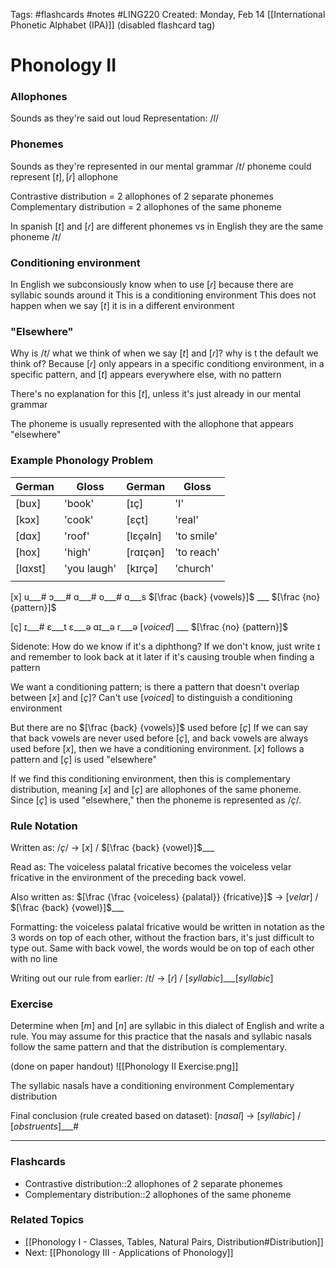Tags: \#flashcards #notes #LING220
Created: Monday, Feb 14
[[International Phonetic Alphabet (IPA)]]
(disabled flashcard tag)
# Phonology II

### Allophones
Sounds as they're said out loud
Representation: $/l/$


### Phonemes
Sounds as they're represented in our mental grammar
$/t/$ phoneme
could represent
$[t], [ɾ]$ allophone

Contrastive distribution = 2 allophones of 2 separate phonemes
Complementary distribution = 2 allophones of the same phoneme

In spanish $[t]$ and $[ɾ]$ are different phonemes vs in English they are the same phoneme $/t/$


### Conditioning environment
In English we subconsiously know when to use $[ɾ]$ because there are syllabic sounds around it
This is a conditioning environment
This does not happen when we say $[t]$ it is in a different environment


### "Elsewhere"
Why is $/t/$ what we think of when we say $[t]$ and $[ɾ]$? why is t the default we think of?
Because $[ɾ]$ only appears in a specific conditiong environment, in a specific pattern, and $[t]$ appears everywhere else, with no pattern

There's no explanation for this $[t]$, unless it's just already in our mental grammar

The phoneme is usually represented with the allophone that appears "elsewhere"

### Example Phonology Problem
| German  | Gloss       | German   | Gloss      |
| ------- | ----------- | -------- | ---------- |
| [bux]   | 'book'      | [ɪç]     | 'I'        |
| [kɔx]   | 'cook'      | [ɛçt]    | 'real'     |
| [dɑx]   | 'roof'      | [lɛçəln] | 'to smile' |
| [hox]   | 'high'      | [rɑɪçən] | 'to reach' |
| [lɑxst] | 'you laugh' | [kɪrçə]  | 'church'   |
|         |             |          |            |

  [x]
u\_\_\_#
ɔ\_\_\_#
ɑ\_\_\_#
o\_\_\_#
ɑ\_\_\_s
$[\frac {back} {vowels}]$ \_\_\_ $[\frac {no} {pattern}]$


  [ç]
ɪ\_\_\_#
ɛ\_\_\_t
ɛ\_\_\_ə
ɑɪ\_\_ə
r\_\_\_ə
$[voiced]$ \_\_\_ $[\frac {no} {pattern}]$


Sidenote: How do we know if it's a diphthong? If we don't know, just write ɪ and remember to look back at it later if it's causing trouble when finding a pattern

We want a conditioning pattern; is there a pattern that doesn't overlap between $[x]$ and $[ç]$?
Can't use $[voiced]$ to distinguish a conditioning environment

But there are no $[\frac {back} {vowels}]$ used before $[ç]$
If we can say that back vowels are never used before  $[ç]$, and back vowels are always used before $[x]$, then we have a conditioning environment. $[x]$ follows a pattern and $[ç]$ is used "elsewhere"

If we find this conditioning environment, then this is complementary distribution, meaning $[x]$ and $[ç]$ are allophones of the same phoneme. Since $[ç]$ is used "elsewhere," then the phoneme is represented as $/ç/$.


### Rule Notation
Written as:
$/ç/$ -> $[x]$ / $[\frac {back} {vowel}]$\_\_\_

Read as:
The voiceless palatal fricative becomes the voiceless velar fricative in the environment of the preceding back vowel.

Also written as:
$[\frac {\frac {voiceless} {palatal}} {fricative}]$ -> $[velar]$  / $[\frac {back} {vowel}]$\_\_\_

Formatting: the voiceless palatal fricative would be written in notation as the 3 words on top of each other, without the fraction bars, it's just difficult to type out. Same with back vowel, the words would be on top of each other with no line

Writing out our rule from earlier:
$/t/$ -> $[ɾ]$ / $[syllabic]$\_\_\_$[syllabic]$


### Exercise
Determine when $[m]$ and $[n]$ are syllabic in this dialect of English and write a rule. You may assume for this practice that the nasals and syllabic nasals follow the same pattern and that the distribution is complementary.

(done on paper handout)
![[Phonology II Exercise.png]]

The syllabic nasals have a conditioning environment
Complementary distribution

Final conclusion (rule created based on dataset):
$[nasal]$ -> $[syllabic]$ / $[obstruents]\_\_\_\#$






---
### Flashcards
- Contrastive distribution::2 allophones of 2 separate phonemes
- Complementary distribution::2 allophones of the same phoneme


### Related Topics
- [[Phonology I - Classes, Tables, Natural Pairs, Distribution#Distribution]]
- Next: [[Phonology III - Applications of Phonology]]